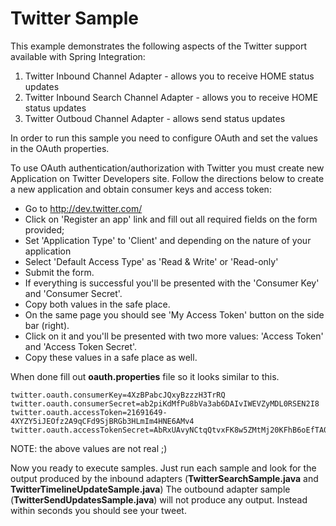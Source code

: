 Twitter Sample
==============

This example demonstrates the following aspects of the Twitter support available with Spring Integration:

1. Twitter Inbound Channel Adapter - allows you to receive HOME status updates
2. Twitter Inbound Search Channel Adapter - allows you to receive HOME status updates
3. Twitter Outboud Channel Adapter - allows send status updates

In order to run this sample you need to configure OAuth and set the values in the OAuth properties.

To use OAuth authentication/authorization with Twitter you must create new Application on Twitter Developers site. 
Follow the directions below to create a new application and obtain consumer keys and access token:

* Go to http://dev.twitter.com/
* Click on 'Register an app' link and fill out all required fields on the form provided; 
* Set 'Application Type' to 'Client' and depending on the nature of your application 
* Select 'Default Access Type' as 'Read & Write' or 'Read-only'
* Submit the form. 
* If everything is successful you'll be presented with the 'Consumer Key' and 'Consumer Secret'. 
* Copy both values in the safe place.
* On the same page you should see 'My Access Token' button on the side bar (right). 
* Click on it and you'll be presented with two more values: 'Access Token' and 'Access Token Secret'. 
* Copy these values in a safe place as well.

When done fill out **oauth.properties** file so it looks similar to this.

	twitter.oauth.consumerKey=4XzBPabcJQxyBzzzH3TrRQ
	twitter.oauth.consumerSecret=ab2piKdMfPu8bVa3ab6DAIvIWEVZyMDL0RSEN2I8
	twitter.oauth.accessToken=21691649-4XYZY5iJEOfz2A9qCFd9SjBRGb3HLmIm4HNE6AMv4
	twitter.oauth.accessTokenSecret=AbRxUAvyNCtqQtvxFK8w5ZMtMj20KFhB6oEfTA0

NOTE: the above values are not real ;)

Now you ready to execute samples. Just run each sample and look for the output produced by the inbound adapters (**TwitterSearchSample.java** and **TwitterTimelineUpdateSample.java**)
The outbound adapter sample (**TwitterSendUpdatesSample.java**) will not produce any output. Instead within seconds you should see your tweet.
